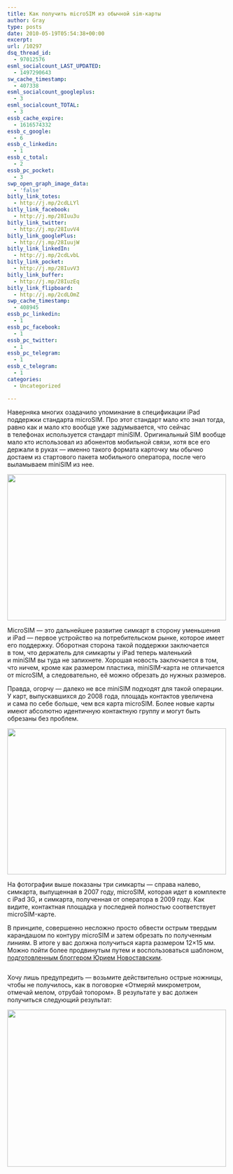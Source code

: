 ```yaml
---
title: Как получить microSIM из обычной sim-карты
author: Gray
type: posts
date: 2010-05-19T05:54:38+00:00
excerpt:
url: /10297
dsq_thread_id:
  - 97012576
esml_socialcount_LAST_UPDATED:
  - 1497290643
sw_cache_timestamp:
  - 407338
esml_socialcount_googleplus:
  - 3
esml_socialcount_TOTAL:
  - 3
essb_cache_expire:
  - 1616574332
essb_c_google:
  - 6
essb_c_linkedin:
  - 1
essb_c_total:
  - 2
essb_pc_pocket:
  - 3
swp_open_graph_image_data:
  - 'false'
bitly_link_totes:
  - http://j.mp/2cdLLYl
bitly_link_facebook:
  - http://j.mp/28Iuu3u
bitly_link_twitter:
  - http://j.mp/28IuvV4
bitly_link_googlePlus:
  - http://j.mp/28IuujW
bitly_link_linkedIn:
  - http://j.mp/2cdLvbL
bitly_link_pocket:
  - http://j.mp/28IuvV3
bitly_link_buffer:
  - http://j.mp/28IuzEq
bitly_link_flipboard:
  - http://j.mp/2cdLOmZ
swp_cache_timestamp:
  - 408945
essb_pc_linkedin:
  - 1
essb_pc_facebook:
  - 1
essb_pc_twitter:
  - 1
essb_pc_telegram:
  - 1
essb_c_telegram:
  - 1
categories:
  - Uncategorized

---
```








Наверняка многих озадачило упоминание в&nbsp;спецификации iPad поддержки стандарта microSIM. Про этот стандарт мало кто знал тогда, равно как и&nbsp;мало кто вообще уже задумывается, что сейчас в&nbsp;телефонах используется стандарт miniSIM. Оригинальный SIM вообще мало кто использовал из&nbsp;абонентов мобильной связи, хотя все его держали в&nbsp;руках&nbsp;&mdash; именно такого формата карточку мы&nbsp;обычно достаем из&nbsp;стартового пакета мобильного оператора, после чего выламываем miniSIM из&nbsp;нее.

<img src="https://i1.wp.com/forumimg.net/blog/microSIM.jpg?resize=500%2C333" alt="" width="500" height="333" data-recalc-dims="1" /> 

MicroSIM&nbsp;&mdash; это дальнейшее развитие симкарт в&nbsp;сторону уменьшения и&nbsp;iPad&nbsp;&mdash; первое устройство на&nbsp;потребительском рынке, которое имеет его поддержку. Оборотная сторона такой поддержки заключается в&nbsp;том, что держатель для симкарты у&nbsp;iPad теперь маленький и&nbsp;miniSIM&nbsp;вы туда не&nbsp;запихнете. Хорошая новость заключается в&nbsp;том, что ничем, кроме как размером пластика, miniSIM-карта не&nbsp;отличается от&nbsp;microSIM, а&nbsp;следовательно, её&nbsp;можно обрезать до&nbsp;нужных размеров.

Правда, огорчу&nbsp;&mdash; далеко не&nbsp;все miniSIM подходят для такой операции. У&nbsp;карт, выпускавшихся до&nbsp;2008&nbsp;года, площадь контактов увеличена и&nbsp;сама по&nbsp;себе больше, чем вся карта microSIM. Более новые карты имеют абсолютно идентичную контактную группу и&nbsp;могут быть обрезаны без проблем.

<img src="https://i1.wp.com/forumimg.net/blog/3sim.jpg?resize=500%2C333" alt="" width="500" height="333" data-recalc-dims="1" /> 

На&nbsp;фотографии выше показаны три симкарты&nbsp;&mdash; справа налево, симкарта, выпущенная в&nbsp;2007&nbsp;году, microSIM, которая идет в&nbsp;комплекте с&nbsp;iPad&nbsp;3G, и&nbsp;симкарта, полученная от&nbsp;оператора в&nbsp;2009&nbsp;году. Как видите, контактная площадка у&nbsp;последней полностью соответствует microSIM-карте.

В&nbsp;принципе, совершенно несложно просто обвести острым твердым карандашом по&nbsp;контуру microSIM и&nbsp;затем обрезать по&nbsp;полученным линиям. В&nbsp;итоге у&nbsp;вас должна получиться карта размером 12&times;15&nbsp;мм. Можно пойти более продвинутым путем и&nbsp;воспользоваться шаблоном, [подготовленным блоггером Юрием Новоставским][1].

<img src="https://i2.wp.com/forumimg.net/blog/MicroSIM.png?w=740" alt="" data-recalc-dims="1" /> 

Хочу лишь предупредить&nbsp;&mdash; возьмите действительно острые ножницы, чтобы не&nbsp;получилось, как в&nbsp;поговорке &laquo;Отмеряй микрометром, отмечай мелом, отрубай топором&raquo;. В&nbsp;результате у&nbsp;вас должен получиться следующий результат:

<img src="https://i1.wp.com/forumimg.net/blog/utel-micro.jpg?resize=500%2C358" alt="" width="500" height="358" data-recalc-dims="1" />

 [1]: http://3g.novostavskiy.kiev.ua/2010/04/sim-ipad.html